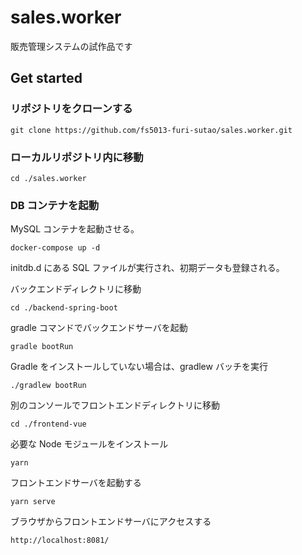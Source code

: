 # sales.worker
販売管理システムの試作品です

## Get started

### リポジトリをクローンする
```console
git clone https://github.com/fs5013-furi-sutao/sales.worker.git
```

### ローカルリポジトリ内に移動
```console
cd ./sales.worker
```

### DB コンテナを起動
MySQL コンテナを起動させる。
```console
docker-compose up -d
```

initdb.d にある SQL ファイルが実行され、初期データも登録される。

バックエンドディレクトリに移動
```console
cd ./backend-spring-boot
```

gradle コマンドでバックエンドサーバを起動
```console
gradle bootRun
```

Gradle をインストールしていない場合は、gradlew バッチを実行
```console
./gradlew bootRun
```

別のコンソールでフロントエンドディレクトリに移動
```console
cd ./frontend-vue
```

必要な Node モジュールをインストール
```console
yarn
```

フロントエンドサーバを起動する
```console
yarn serve
```

ブラウザからフロントエンドサーバにアクセスする
```
http://localhost:8081/
```
